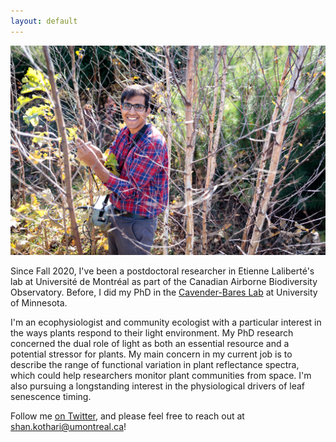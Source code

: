 ```yaml
---
layout: default
---
```

![](/Images/023_UMF-CedarCreek_10-18-2018.jpg)

Since Fall 2020, I've been a postdoctoral researcher in Etienne Laliberté's lab at Université de Montréal as part of the Canadian Airborne Biodiversity Observatory. Before, I did my PhD in the [Cavender-Bares Lab](https://cbs.umn.edu/cavender-bares-lab/home) at University of Minnesota.

I'm an ecophysiologist and community ecologist with a particular interest in the ways plants respond to their light environment. My PhD research concerned the dual role of light as both an essential resource and a potential stressor for plants. My main concern in my current job is to describe the range of functional variation in plant reflectance spectra, which could help researchers monitor plant communities from space. I'm also pursuing a longstanding interest in the physiological drivers of leaf senescence timing.

Follow me [on Twitter](https://twitter.com/ShanKothari), and please feel free to reach out at <shan.kothari@umontreal.ca>!
